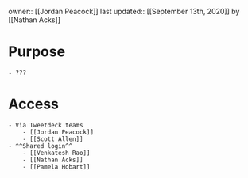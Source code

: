 owner:: [[Jordan Peacock]]
last updated:: [[September 13th, 2020]] by [[Nathan Acks]]
# Purpose
    - ???
# Access
    - Via Tweetdeck teams
        - [[Jordan Peacock]]
        - [[Scott Allen]]
    - ^^Shared login^^
        - [[Venkatesh Rao]]
        - [[Nathan Acks]]
        - [[Pamela Hobart]]
